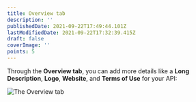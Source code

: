 ```yaml
---
title: Overview tab
description: ''
publishedDate: 2021-09-22T17:49:44.101Z
lastModifiedDate: 2021-09-22T17:32:39.415Z
draft: false
coverImage: ''
points: 5
---
```


Through the **Overview tab**, you can add more details like a **Long Description**, **Logo**, **Website**, and **Terms of Use** for your API:

![The Overview tab](https://raw.githubusercontent.com/RapidAPI/DevRel-Stack-Data/production/learn/posts/rapidapi-hub-provider/images/image4.png)
